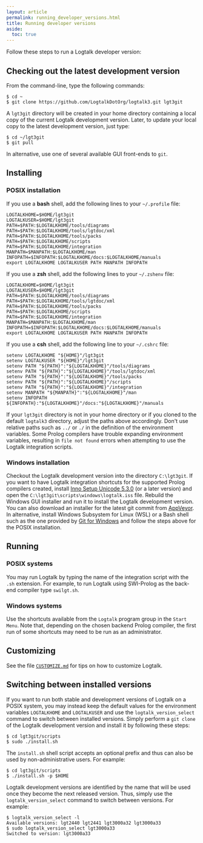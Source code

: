 ```yaml
---
layout: article
permalink: running_developer_versions.html
title: Running developer versions
aside:
  toc: true
---
```


Follow these steps to run a Logtalk developer version:

## Checking out the latest development version

From the command-line, type the following commands:

```shell
$ cd ~
$ git clone https://github.com/LogtalkDotOrg/logtalk3.git lgt3git
```

A `lgt3git` directory will be created in your home directory containing a local copy of the current Logtalk development version. Later, to update your local copy to the latest development version, just type:

```shell
$ cd ~/lgt3git
$ git pull
```

In alternative, use one of several available GUI front-ends to `git`.

## Installing

### POSIX installation

If you use a **bash** shell, add the following lines to your `~/.profile` file:

```shell
LOGTALKHOME=$HOME/lgt3git
LOGTALKUSER=$HOME/lgt3git
PATH=$PATH:$LOGTALKHOME/tools/diagrams
PATH=$PATH:$LOGTALKHOME/tools/lgtdoc/xml
PATH=$PATH:$LOGTALKHOME/tools/packs
PATH=$PATH:$LOGTALKHOME/scripts
PATH=$PATH:$LOGTALKHOME/integration
MANPATH=$MANPATH:$LOGTALKHOME/man
INFOPATH=$INFOPATH:$LOGTALKHOME/docs:$LOGTALKHOME/manuals
export LOGTALKHOME LOGTALKUSER PATH MANPATH INFOPATH
```

If you use a **zsh** shell, add the following lines to your `~/.zshenv` file:

```shell
LOGTALKHOME=$HOME/lgt3git
LOGTALKUSER=$HOME/lgt3git
PATH=$PATH:$LOGTALKHOME/tools/diagrams
PATH=$PATH:$LOGTALKHOME/tools/lgtdoc/xml
PATH=$PATH:$LOGTALKHOME/tools/packs
PATH=$PATH:$LOGTALKHOME/scripts
PATH=$PATH:$LOGTALKHOME/integration
MANPATH=$MANPATH:$LOGTALKHOME/man
INFOPATH=$INFOPATH:$LOGTALKHOME/docs:$LOGTALKHOME/manuals
export LOGTALKHOME LOGTALKUSER PATH MANPATH INFOPATH
```

If you use a **csh** shell, add the following line to your `~/.cshrc` file:

```shell
setenv LOGTALKHOME "${HOME}"/lgt3git
setenv LOGTALKUSER "${HOME}"/lgt3git
setenv PATH "${PATH}":"${LOGTALKHOME}"/tools/diagrams
setenv PATH "${PATH}":"${LOGTALKHOME}"/tools/lgtdoc/xml
setenv PATH "${PATH}":"${LOGTALKHOME}"/tools/packs
setenv PATH "${PATH}":"${LOGTALKHOME}"/scripts
setenv PATH "${PATH}":"${LOGTALKHOME}"/integration
setenv MANPATH "${MANPATH}":"${LOGTALKHOME}"/man
setenv INFOPATH ${INFOPATH}:"${LOGTALKHOME}"/docs:"${LOGTALKHOME}"/manuals
```

If your `lgt3git` directory is not in your home directory or if you cloned to the default `logtalk3` directory, adjust the paths above accordingly. Don't use relative paths such as `../` or `./` in the definition of the environment variables. Some Prolog compilers have trouble expanding environment variables, resulting in `file not found` errors when attempting to use the Logtalk integration scripts.

### Windows installation

Checkout the Logtalk development version into the directory `C:\lgt3git`. If you want to have Logtalk integration shortcuts for the supported Prolog compilers created, install [Inno Setup Unicode 5.3.0](http://www.jrsoftware.org/isinfo.php) (or a later version) and open the `C:\lgt3git\scripts\windows\logtalk.iss` file. Rebuild the Windows GUI installer and run it to install the Logtalk development version. You can also download an installer for the latest git commit from [AppVeyor](https://ci.appveyor.com/project/pmoura/logtalk3/build/artifacts). In alternative, install Windows Subsystem for Linux (WSL) or a Bash shell such as the one provided by [Git for Windows](http://msysgit.github.io) and follow the steps above for the POSIX installation.

## Running

### POSIX systems

You may run Logtalk by typing the name of the integration script with the `.sh` extension. For example, to run Logtalk using SWI-Prolog as the back-end compiler type `swilgt.sh`.

### Windows systems

Use the shortcuts available from the `Logtalk` program group in the `Start Menu`. Note that, depending on the chosen backend Prolog compiler, the first run of some shortcuts may need to be run as an administrator.

## Customizing

See the file [`CUSTOMIZE.md`](https://github.com/LogtalkDotOrg/logtalk3/blob/master/CUSTOMIZE.md) for tips on how to customize Logtalk.

## Switching between installed versions

If you want to run both stable and development versions of Logtalk on a POSIX system, you may instead keep the default values for the environment variables `LOGTALKHOME` and `LOGTALKUSER` and use the `logtalk_version_select` command to switch between installed versions. Simply perform a `git clone` of the Logtalk development version and install it by following these steps:

```shell
$ cd lgt3git/scripts
$ sudo ./install.sh
```

The `install.sh` shell script accepts an optional prefix and thus can also be used by non-administrative users. For example:

```shell
$ cd lgt3git/scripts
$ ./install.sh -p $HOME
```

Logtalk development versions are identified by the name that will be used once they become the next released version. Thus, simply use the `logtalk_version_select` command to switch between versions. For example:

```shell
$ logtalk_version_select -l
Available versions: lgt2440 lgt2441 lgt3000a32 lgt3000a33
$ sudo logtalk_version_select lgt3000a33
Switched to version: lgt3000a33
```
